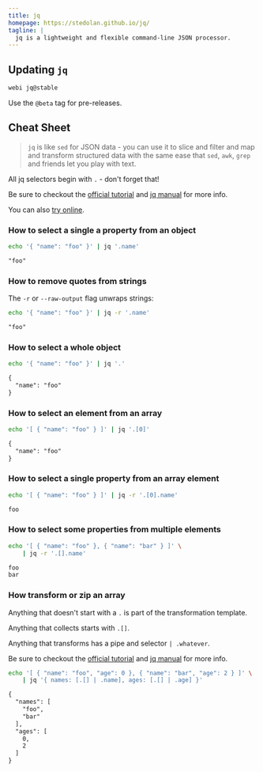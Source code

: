 ```yaml
---
title: jq
homepage: https://stedolan.github.io/jq/
tagline: |
  jq is a lightweight and flexible command-line JSON processor.
---
```


## Updating `jq`

```bash
webi jq@stable
```

Use the `@beta` tag for pre-releases.

## Cheat Sheet

> `jq` is like `sed` for JSON data - you can use it to slice and filter and map
> and transform structured data with the same ease that `sed`, `awk`, `grep` and
> friends let you play with text.

All jq selectors begin with `.` - don't forget that!

Be sure to checkout the
[official tutorial](https://stedolan.github.io/jq/tutorial/) and
[jq manual](https://stedolan.github.io/jq/manual/) for more info.

You can also [try online](https://jqplay.org/).

### How to select a single a property from an object

```bash
echo '{ "name": "foo" }' | jq '.name'
```

```txt
"foo"
```

### How to remove quotes from strings

The `-r` or `--raw-output` flag unwraps strings:

```bash
echo '{ "name": "foo" }' | jq -r '.name'
```

```txt
"foo"
```

### How to select a whole object

```bash
echo '{ "name": "foo" }' | jq '.'
```

```txt
{
  "name": "foo"
}
```

### How to select an element from an array

```bash
echo '[ { "name": "foo" } ]' | jq '.[0]'
```

```txt
{
  "name": "foo"
}
```

### How to select a single property from an array element

```bash
echo '[ { "name": "foo" } ]' | jq -r '.[0].name'
```

```txt
foo
```

### How to select some properties from multiple elements

```bash
echo '[ { "name": "foo" }, { "name": "bar" } ]' \
    | jq -r '.[].name'
```

```txt
foo
bar
```

### How transform or zip an array

Anything that doesn't start with a `.` is part of the transformation template.

Anything that collects starts with `.[]`.

Anything that transforms has a pipe and selector `| .whatever`.

Be sure to checkout the
[official tutorial](https://stedolan.github.io/jq/tutorial/) and
[jq manual](https://stedolan.github.io/jq/manual/) for more info.

```bash
echo '[ { "name": "foo", "age": 0 }, { "name": "bar", "age": 2 } ]' \
    | jq '{ names: [.[] | .name], ages: [.[] | .age] }'
```

```txt
{
  "names": [
    "foo",
    "bar"
  ],
  "ages": [
    0,
    2
  ]
}
```
